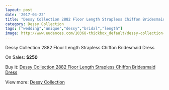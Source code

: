 ```yaml
---
layout: post
date: '2017-04-22'
title: "Dessy Collection 2882 Floor Length Strapless Chiffon Bridesmaid Dress"
category: Dessy Collection
tags: ["wedding","unique","dessy","bridal","length"]
image: http://www.eudances.com/10368-thickbox_default/dessy-collection-2882-floor-length-strapless-chiffon-bridesmaid-dress.jpg
---
```

Dessy Collection 2882 Floor Length Strapless Chiffon Bridesmaid Dress

On Sales: **$250**
<a href="https://www.eudances.com/en/dessy-collection/3379-dessy-collection-2882-floor-length-strapless-chiffon-bridesmaid-dress.html"><amp-img layout="responsive" width="600" height="600" src="//www.eudances.com/10368-thickbox_default/dessy-collection-2882-floor-length-strapless-chiffon-bridesmaid-dress.jpg" alt="Dessy Collection 2882 Floor Length Strapless Chiffon Bridesmaid Dress 0" /></a>
<a href="https://www.eudances.com/en/dessy-collection/3379-dessy-collection-2882-floor-length-strapless-chiffon-bridesmaid-dress.html"><amp-img layout="responsive" width="600" height="600" src="//www.eudances.com/10371-thickbox_default/dessy-collection-2882-floor-length-strapless-chiffon-bridesmaid-dress.jpg" alt="Dessy Collection 2882 Floor Length Strapless Chiffon Bridesmaid Dress 1" /></a>
<a href="https://www.eudances.com/en/dessy-collection/3379-dessy-collection-2882-floor-length-strapless-chiffon-bridesmaid-dress.html"><amp-img layout="responsive" width="600" height="600" src="//www.eudances.com/10370-thickbox_default/dessy-collection-2882-floor-length-strapless-chiffon-bridesmaid-dress.jpg" alt="Dessy Collection 2882 Floor Length Strapless Chiffon Bridesmaid Dress 2" /></a>
<a href="https://www.eudances.com/en/dessy-collection/3379-dessy-collection-2882-floor-length-strapless-chiffon-bridesmaid-dress.html"><amp-img layout="responsive" width="600" height="600" src="//www.eudances.com/10369-thickbox_default/dessy-collection-2882-floor-length-strapless-chiffon-bridesmaid-dress.jpg" alt="Dessy Collection 2882 Floor Length Strapless Chiffon Bridesmaid Dress 3" /></a>

Buy it: [Dessy Collection 2882 Floor Length Strapless Chiffon Bridesmaid Dress](https://www.eudances.com/en/dessy-collection/3379-dessy-collection-2882-floor-length-strapless-chiffon-bridesmaid-dress.html "Dessy Collection 2882 Floor Length Strapless Chiffon Bridesmaid Dress")

View more: [Dessy Collection](https://www.eudances.com/en/60-Dessy-Collection "Dessy Collection")